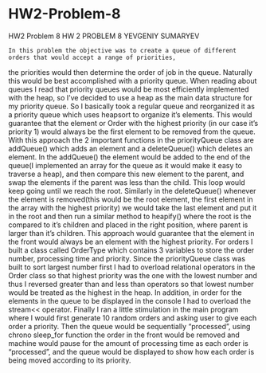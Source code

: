 # HW2-Problem-8
HW2 Problem 8
HW 2 PROBLEM 8
YEVGENIY SUMARYEV
 
 	In this problem the objective was to create a queue of different orders that would accept a range of priorities, 
the priorities would then determine the order of job in the queue. Naturally this would be best accomplished with a 
priority queue. When reading about queues I read that priority queues would be most efficiently implemented with the heap, 
so I’ve decided to use a heap as the main data structure for my priority queue. 
	So I basically took a regular queue and reorganized it as a priority queue which uses heapsort to organize it’s elements. 
  This would guarantee that the element or Order with the highest priority (in our case it’s priority 1) would always be the first 
  element to be removed from the queue. With this approach the 2 important functions in the priorityQueue class are addQueue() which 
  adds an element and a deleteQueue() which deletes an element. In the addQueue() the element would be added  to the end of the queue(I 
  implemented an array for the queue as it would make it easy to traverse a heap), and then compare this new element to the parent, and swap
  the elements if the parent was less than the child. This loop would keep going until we reach the root. Similarly in the deleteQueue() 
 whenever the element is removed(this would be the root element, the first element in the array with the highest priority) we would take the 
 last element and put it in the root and then run a similar method to heapify() where the root is the compared to it’s children and placed in the 
 right position, where parent is larger than it’s children. This approach would guarantee that the element in the front would always be an element with the highest priority.
 For orders I built a class called OrderType which contains 3 variables to store the order number, processing time and priority. Since the priorityQueue 
 class was built to sort largest number first I had to overload relational operators in the Order class so  that highest priority was the one with the lowest number and thus I reversed greater than and less than operators so that lowest number would be treated as the highest in the heap. In addition, in order for 
 the elements in the queue to be displayed in the console I had to overload the stream<< operator. 
 Finally I ran a little stimulation in the main program where I would first generate 10 random orders and asking user to give each order a priority.  Then the queue would be sequentially “processed”, using chrono sleep_for function the order in the front would be removed and machine would pause for the amount of processing time as each order is “processed”, and the queue would be displayed to show how each order is being moved according to its priority. 



